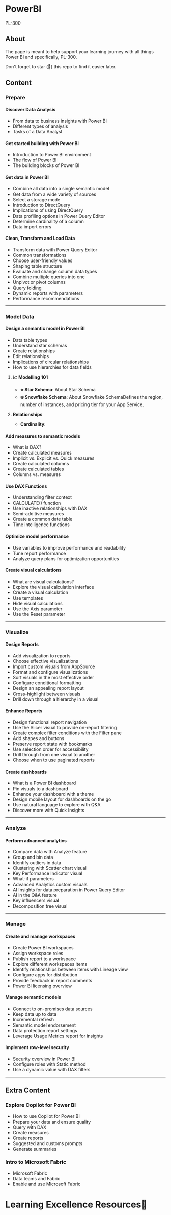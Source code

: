 # PowerBI

PL-300


## About

The page is meant to help support your learning journey with all things Power BI and specifically, PL-300.

Don't forget to star (🌟) this repo to find it easier later.

## Content

### Prepare

#### Discover Data Analysis


- From data to business insights with Power BI
- Different types of analysis
- Tasks of a Data Analyst


#### Get started building with Power BI


- Introduction to Power BI environment
- The flow of Power BI
- The building blocks of Power BI

#### Get data in Power BI

- Combine all data into a single semantic model
- Get data from a wide variety of sources
- Select a storage mode
- Introduction to DirectQuery
- Implications of using DirectQuery
- Data profiling options in Power Query Editor
- Determine cardinality of a column
- Data import errors
  
#### Clean, Transform and Load Data

- Transform data with Power Query Editor
- Common transformations
- Choose user-friendly values
- Shaping table structure
- Evaluate and change column data types
- Combine multiple queries into one
- Unpivot or pivot columns
- Query folding
- Dynamic reports with parameters
- Performance recommendations
-------------------------------------
### Model Data

#### Design a semantic model in Power BI
- Data table types
- Understand star schemas
- Create relationships
- Edit relationships
- Implications of circular relationships
- How to use hierarchies for data fields



1. **📈 Modelling 101**
   - **⭐ Star Schema**: About Star Schema
   - **❄️ Snowflake Schema**: About Snowflake SchemaDefines the region, number of instances, and pricing tier for your App Service.

2. **Relationships**
   - **Cardinality**: 

#### Add measures to semantic models
- What is DAX?
- Create calculated measures
- Implicit vs. Explicit vs. Quick measures
- Create calculated columns
- Create calculated tables
- Columns vs. measures

#### Use DAX Functions
- Understanding filter context
- CALCULATE() function
- Use inactive relationships with DAX
- Semi-additive measures
- Create a common date table
- Time intelligence functions
  
#### Optimize model performance

- Use variables to improve performance and readability
- Tune report performance
- Analyze query plans for optimization opportunities

  
#### Create visual calculations
- What are visual calculations?
- Explore the visual calculation interface
- Create a visual calculation
- Use templates
- Hide visual calculations
- Use the Axis parameter
- Use the Reset parameter

-------------------------

### Visualize
#### Design Reports
- Add visualization to reports
- Choose effective visualizations
- Import custom visuals from AppSource
- Format and configure visualizations
- Sort visuals in the most effective order
- Configure conditional formatting
- Design an appealing report layout
- Cross-highlight between visuals
- Drill down through a hierarchy in a visual
#### Enhance Reports
- Design functional report navigation
- Use the Slicer visual to provide on-report filtering
- Create complex filter conditions with the Filter pane
- Add shapes and buttons
- Preserve report state with bookmarks
- Use selection order for accessibility
- Drill through from one visual to another
- Choose when to use paginated reports
#### Create dashboards
- What is a Power BI dashboard
- Pin visuals to a dashboard
- Enhance your dashboard with a theme
- Design mobile layout for dashboards on the go
- Use natural language to explore with Q&A
- Discover more with Quick Insights
---------------------------

### Analyze

#### Perform advanced analytics
- Compare data with Analyze feature
- Group and bin data
- Identify outliers in data
- Clustering with Scatter chart visual
- Key Performance Indicator visual
- What-if parameters
- Advanced Analytics custom visuals
- AI Insights for data preparation in Power Query Editor
- AI in the Q&A feature
- Key influencers visual
- Decomposition tree visual
-----------------------------------------------
  
### Manage
#### Create and manage workspaces
- Create Power BI workspaces
- Assign workspace roles
- Publish report to a workspace
- Explore different workspaces items
- Identify relationships between items with Lineage view
- Configure apps for distribution
- Provide feedback in report comments
- Power BI licensing overview

#### Manage semantic models
- Connect to on-promises data sources
- Keep data up to data
- Incremental refresh
- Semantic model endorsement
- Data protection report settings
- Leverage Usage Metrics report for insights
  
#### Implement row-level security
- Security overview in Power BI
- Configure roles with Static method
- Use a dynamic value with DAX filters
--------------------------------------

## Extra Content
### Explore Copilot for Power BI
- How to use Copilot for Power BI
- Prepare your data and ensure quality
- Query with DAX
- Create measures
- Create reports
- Suggested and customs prompts
- Generate summaries
  
### Intro to Microsoft Fabric
- Microsoft Fabric
- Data teams and Fabric
- Enable and use Microsoft Fabric
  
# Learning Excellence Resources📒




